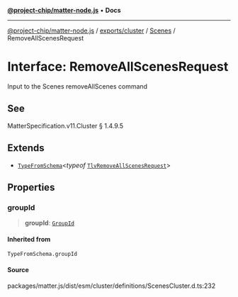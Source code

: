 [**@project-chip/matter-node.js**](../../../../../README.md) • **Docs**

***

[@project-chip/matter-node.js](../../../../../modules.md) / [exports/cluster](../../../README.md) / [Scenes](../README.md) / RemoveAllScenesRequest

# Interface: RemoveAllScenesRequest

Input to the Scenes removeAllScenes command

## See

MatterSpecification.v11.Cluster § 1.4.9.5

## Extends

- [`TypeFromSchema`](../../../../tlv/README.md#typefromschemas)\<*typeof* [`TlvRemoveAllScenesRequest`](../README.md#tlvremoveallscenesrequest)\>

## Properties

### groupId

> **groupId**: [`GroupId`](../../../../datatype/README.md#groupid)

#### Inherited from

`TypeFromSchema.groupId`

#### Source

packages/matter.js/dist/esm/cluster/definitions/ScenesCluster.d.ts:232

